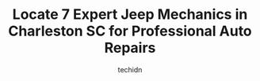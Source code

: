 ---
layout: ampstory
image: https://images.unsplash.com/photo-1639927671345-157606d5ac2e?ixlib=rb-4.0.3&ixid=MnwxMjA3fDB8MHxwaG90by1wYWdlfHx8fGVufDB8fHx8&auto=format&fit=crop&w=640&h=853&q=80
author: techidn
featured: false
description: If youre in need of trustworthy and skilled Jeep Mechanic in Charleston SC, USA, youll be pleased to discover the 7 best Jeep Mechanic in town. Their expertise and commitment to customer s
title: Locate 7 Expert Jeep Mechanics in Charleston SC for Professional Auto Repairs
cover:
   title: Locate 7 Expert Jeep Mechanics in Charleston SC for Professional Auto Repairs
   subtitle: Rickpate
   background: https://images.unsplash.com/photo-1639927671345-157606d5ac2e?ixlib=rb-4.0.3&ixid=MnwxMjA3fDB8MHxwaG90by1wYWdlfHx8fGVufDB8fHx8&auto=format&fit=crop&w=640&h=853&q=80

pages: 
 - layout: thirds
   top: <h1>#1 Charleston Auto Electric & Repair</h1>
   bottom: "<p>They were very friendly and knowledgeable and got my SUV fixed so quickly. Their prices were great too. One of the guys even came in on their day off so I could pick up m</p>"
   background: https://www.knot35.com/toplist/wp-content/uploads/2023/06/best-jeep-mechanic-1-in-charleston-sc-1685836048.jpeg
   backgroundblur: true
 - layout: thirds
   top: <h1>#2 Ottohaus Of Charleston</h1>
   bottom: "<p>1913 Sam Rittenberg Blvd, Charleston, SC 29407, United States</p>"
   background: https://www.knot35.com/toplist/wp-content/uploads/2023/06/best-jeep-mechanic-2-in-charleston-sc-1685836049.jpeg
   cta:
      link: https://www.knot35.com/toplist/locate-7-expert-jeep-mechanics-in-charleston-sc-for-professional-auto-repairs/
      text: Locate 7 Expert Jeep Mechanics in Charleston SC for Professional Auto Repairs
 - layout: thirds
   top: <h1>#3 #1 Champion Tires and Brakes</h1>
   bottom: "<p>4541 Rivers Ave, North Charleston, SC 29405, United States</p>"
   background: https://www.knot35.com/toplist/wp-content/uploads/2023/06/best-jeep-mechanic-3-in-charleston-sc-1685836049.jpeg
   cta:
      link: https://www.knot35.com/toplist/locate-7-expert-jeep-mechanics-in-charleston-sc-for-professional-auto-repairs/
      text: Locate 7 Expert Jeep Mechanics in Charleston SC for Professional Auto Repairs
 - layout: thirds
   top: <h1>#4 Charleston Wagen Worx</h1>
   bottom: "<p>1990 Maybank Hwy, Charleston, SC 29412, United States</p>"
   background: https://images.unsplash.com/photo-1527067829737-402993088e6b?ixlib=rb-4.0.3&ixid=MnwxMjA3fDB8MHxwaG90by1wYWdlfHx8fGVufDB8fHx8&auto=format&fit=crop&w=640&h=853&q=80
   cta:
      link: https://www.knot35.com/toplist/locate-7-expert-jeep-mechanics-in-charleston-sc-for-professional-auto-repairs/
      text: Locate 7 Expert Jeep Mechanics in Charleston SC for Professional Auto Repairs
 - layout: thirds
   top: <h1>#5 4 Wheel Parts-Off Road Truck & Jeep 4x4 Parts</h1>
   bottom: "<p>1804 Savannah Hwy, Charleston, SC 29407, United States</p>"
   background: https://images.unsplash.com/photo-1496096265110-f83ad7f96608?ixlib=rb-4.0.3&ixid=MnwxMjA3fDB8MHxwaG90by1wYWdlfHx8fGVufDB8fHx8&auto=format&fit=crop&w=640&h=853&q=80
   cta:
      link: https://www.knot35.com/toplist/locate-7-expert-jeep-mechanics-in-charleston-sc-for-professional-auto-repairs/
      text: Locate 7 Expert Jeep Mechanics in Charleston SC for Professional Auto Repairs
 - layout: thirds
   top: <h1>#6 Torres Auto Repair LLC</h1>
   bottom: "<p>544 Stinson Dr, Charleston, SC 29407, United States</p>"
   background: https://images.unsplash.com/photo-1549241520-425e3dfc01cb?ixlib=rb-4.0.3&ixid=MnwxMjA3fDB8MHxwaG90by1wYWdlfHx8fGVufDB8fHx8&auto=format&fit=crop&w=640&h=853&q=80
   cta:
      link: https://www.knot35.com/toplist/locate-7-expert-jeep-mechanics-in-charleston-sc-for-professional-auto-repairs/
      text: Locate 7 Expert Jeep Mechanics in Charleston SC for Professional Auto Repairs
 - layout: thirds
   top: <h1>#7 Eagle Automotive & Air Conditioning</h1>
   bottom: "<p>830 Dupont Rd, Charleston, SC 29407, United States</p>"
   background: https://images.unsplash.com/photo-1557672172-298e090bd0f1?ixlib=rb-4.0.3&ixid=MnwxMjA3fDB8MHxwaG90by1wYWdlfHx8fGVufDB8fHx8&auto=format&fit=crop&w=640&h=853&q=80
   cta:
      link: https://www.knot35.com/toplist/locate-7-expert-jeep-mechanics-in-charleston-sc-for-professional-auto-repairs/
      text: Locate 7 Expert Jeep Mechanics in Charleston SC for Professional Auto Repairs
 - layout: thirds
   middle: Continue reading...
   background: https://images.unsplash.com/photo-1484589065579-248aad0d8b13?ixlib=rb-4.0.3&ixid=MnwxMjA3fDB8MHxwaG90by1wYWdlfHx8fGVufDB8fHx8&auto=format&fit=crop&w=640&h=853&q=80
   cta:
      link: https://www.knot35.com/toplist/locate-7-expert-jeep-mechanics-in-charleston-sc-for-professional-auto-repairs/
      text: Locate 7 Expert Jeep Mechanics in Charleston SC for Professional Auto Repairs
      
---